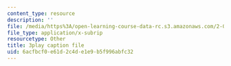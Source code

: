 ```yaml
---
content_type: resource
description: ''
file: /media/https%3A/open-learning-course-data-rc.s3.amazonaws.com/2-003sc-engineering-dynamics-fall-2011/6acfbcf0e61d2c4de1e9b5f996abfc32_GUvoVvXwoOQ.srt
file_type: application/x-subrip
resourcetype: Other
title: 3play caption file
uid: 6acfbcf0-e61d-2c4d-e1e9-b5f996abfc32
---
```

